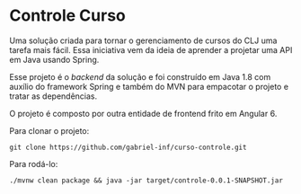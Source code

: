 # Controle Curso

Uma solução criada para tornar o gerenciamento de cursos do CLJ uma tarefa mais fácil. Essa iniciativa vem da ideia de aprender a projetar uma API em Java usando Spring. 


Esse projeto é o *backend* da solução e foi construído em Java 1.8 com auxílio do framework Spring e também do MVN para empacotar o projeto e tratar as dependências. 

O projeto é composto por outra entidade de frontend frito em Angular 6.

Para clonar o projeto:

    git clone https://github.com/gabriel-inf/curso-controle.git 

Para rodá-lo: 

    ./mvnw clean package && java -jar target/controle-0.0.1-SNAPSHOT.jar
